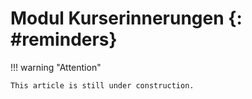 # Modul Kurserinnerungen {: #reminders}



!!! warning "Attention"

    This article is still under construction.

